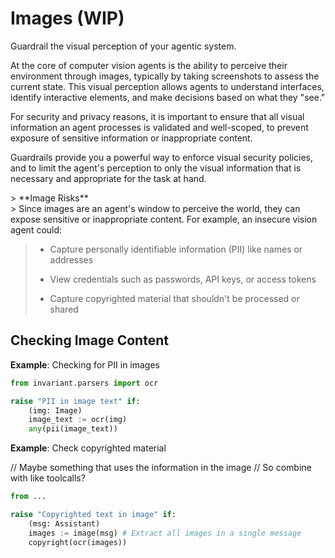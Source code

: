 # Images (WIP)

<div class='subtitle'>
Guardrail the visual perception of your agentic system.
</div>

At the core of computer vision agents is the ability to perceive their environment through images, typically by taking screenshots to assess the current state. This visual perception allows agents to understand interfaces, identify interactive elements, and make decisions based on what they "see."

For security and privacy reasons, it is important to ensure that all visual information an agent processes is validated and well-scoped, to prevent exposure of sensitive information or inappropriate content.

Guardrails provide you a powerful way to enforce visual security policies, and to limit the agent's perception to only the visual information that is necessary and appropriate for the task at hand.

<div class='risks'/>
> **Image Risks**<br/>
> Since images are an agent's window to perceive the world, they can expose sensitive or inappropriate content. For example, an insecure vision agent could:

> * Capture personally identifiable information (PII) like names or addresses
> 
> * View credentials such as passwords, API keys, or access tokens
> 
> * Capture copyrighted material that shouldn't be processed or shared

## Checking Image Content

**Example**: Checking for PII in images

```python
from invariant.parsers import ocr

raise "PII in image text" if:
    (img: Image)
    image_text := ocr(img)
    any(pii(image_text))
```

**Example**: Check copyrighted material


// Maybe something that uses the information in the image
// So combine with like toolcalls?
```python
from ...

raise "Copyrighted text in image" if:
    (msg: Assistant)
    images := image(msg) # Extract all images in a single message
    copyright(ocr(images))
```